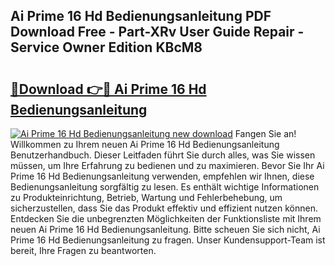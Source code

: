 ## Ai Prime 16 Hd Bedienungsanleitung PDF Download Free - Part-XRv User Guide Repair - Service Owner Edition KBcM8

# <h2><a href="http://df5hc1q.blite.top/?on=Ai+Prime+16+Hd+Bedienungsanleitung">🔗Download 👉🔴 Ai Prime 16 Hd Bedienungsanleitung</a></h2>

[![Ai Prime 16 Hd Bedienungsanleitung new download](https://i.imgur.com/lujVjoI.png)](http://df5hc1q.blite.top/?on=Ai+Prime+16+Hd+Bedienungsanleitung)
Fangen Sie an! Willkommen zu Ihrem neuen Ai Prime 16 Hd Bedienungsanleitung Benutzerhandbuch. Dieser Leitfaden führt Sie durch alles, was Sie wissen müssen, um Ihre Erfahrung zu bedienen und zu maximieren. Bevor Sie Ihr Ai Prime 16 Hd Bedienungsanleitung verwenden, empfehlen wir Ihnen, diese Bedienungsanleitung sorgfältig zu lesen. Es enthält wichtige Informationen zu Produkteinrichtung, Betrieb, Wartung und Fehlerbehebung, um sicherzustellen, dass Sie das Produkt effektiv und effizient nutzen können. Entdecken Sie die unbegrenzten Möglichkeiten der Funktionsliste mit Ihrem neuen Ai Prime 16 Hd Bedienungsanleitung. Bitte scheuen Sie sich nicht, Ai Prime 16 Hd Bedienungsanleitung zu fragen. Unser Kundensupport-Team ist bereit, Ihre Fragen zu beantworten.
